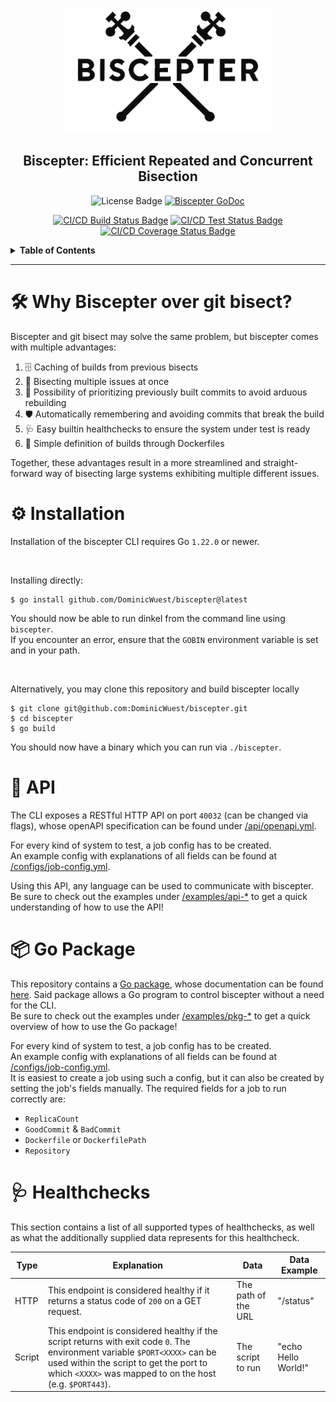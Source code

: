 <p align=center>
  <img alt="Biscepter Logo" height=200 src="assets/logo.png"/>
</p>

<h2 align=center>Biscepter: Efficient Repeated and Concurrent Bisection</h2>

<p align=center>
  <img alt="License Badge" src="https://img.shields.io/github/license/DominicWuest/biscepter">
  <a href="https://pkg.go.dev/github.com/DominicWuest/biscepter?tab=doc"><img src="https://godoc.org/github.com/golang/gddo?status.svg" alt="Biscepter GoDoc"></a>
</p>

<p align=center>
  <a href="https://github.com/DominicWuest/biscepter/actions/workflows/build.yml"><img alt="CI/CD Build Status Badge" src="https://github.com/DominicWuest/biscepter/actions/workflows/build.yml/badge.svg"></a>
  <a href="https://github.com/DominicWuest/biscepter/actions/workflows/test.yml"><img alt="CI/CD Test Status Badge" src="https://github.com/DominicWuest/biscepter/actions/workflows/test.yml/badge.svg"></a>
  <a href="https://codecov.io/gh/DominicWuest/biscepter"><img alt="CI/CD Coverage Status Badge" src="https://codecov.io/gh/DominicWuest/biscepter/branch/main/graph/badge.svg?token=lY5KKsQlpx"/></a>
</p>

<details>

<summary><b>Table of Contents</b></summary>

- [🛠️ Why Biscepter over git bisect?](#️-why-biscepter-over-git-bisect)
- [⚙️ Installation](#-installation)
- [📡 API](#-api)
- [📦 Go Package](#-go-package)
- [🩺 Healthchecks](#-healthchecks)

</details>

---

# 🛠️ Why Biscepter over git bisect?

Biscepter and git bisect may solve the same problem, but biscepter comes with multiple advantages:
1. 🗄️ Caching of builds from previous bisects
1. 🚂 Bisecting multiple issues at once
1. 🚦 Possibility of prioritizing previously built commits to avoid arduous rebuilding
1. 🛡️ Automatically remembering and avoiding commits that break the build
1. 🩺 Easy builtin healthchecks to ensure the system under test is ready
1. 🐳 Simple definition of builds through Dockerfiles

Together, these advantages result in a more streamlined and straight-forward way of bisecting large systems exhibiting multiple different issues.

# ⚙️ Installation

Installation of the biscepter CLI requires Go `1.22.0` or newer.

</br>

Installing directly:
```
$ go install github.com/DominicWuest/biscepter@latest
```

You should now be able to run dinkel from the command line using `biscepter`.  
If you encounter an error, ensure that the `GOBIN` environment variable is set and in your path.

</br>

Alternatively, you may clone this repository and build biscepter locally
```
$ git clone git@github.com:DominicWuest/biscepter.git
$ cd biscepter
$ go build
```

You should now have a binary which you can run via `./biscepter`.

# 📡 API

The CLI exposes a RESTful HTTP API on port `40032` (can be changed via flags), whose openAPI specification can be found under [/api/openapi.yml](/api/openapi.yml).

For every kind of system to test, a job config has to be created.  
An example config with explanations of all fields can be found at [/configs/job-config.yml](/configs/job-config.yml).

Using this API, any language can be used to communicate with biscepter.
Be sure to check out the examples under [/examples/api-*](/examples) to get a quick understanding of how to use the API!

# 📦 Go Package

This repository contains a [Go package](/pkg/biscepter), whose documentation can be found [here](https://pkg.go.dev/github.com/DominicWuest/biscepter/pkg/biscepter).
Said package allows a Go program to control biscepter without a need for the CLI.  
Be sure to check out the examples under [/examples/pkg-*](/examples) to get a quick overview of how to use the Go package!

For every kind of system to test, a job config has to be created.  
An example config with explanations of all fields can be found at [/configs/job-config.yml](/configs/job-config.yml).  
It is easiest to create a job using such a config, but it can also be created by setting the job's fields manually.
The required fields for a job to run correctly are:
- `ReplicaCount`
- `GoodCommit` &amp; `BadCommit`
- `Dockerfile` or `DockerfilePath`
- `Repository`

# 🩺 Healthchecks

This section contains a list of all supported types of healthchecks, as well as what the additionally supplied data represents for this healthcheck.

| Type |  Explanation | Data | Data Example |
| --- | --- | --- | --- |
| HTTP | This endpoint is considered healthy if it returns a status code of `200` on a GET request. | The path of the URL | "/status" |
| Script| This endpoint is considered healthy if the script returns with exit code `0`. The environment variable `$PORT<XXXX>` can be used within the script to get the port to which `<XXXX>` was mapped to on the host (e.g. `$PORT443`). | The script to run | "echo Hello World!" |